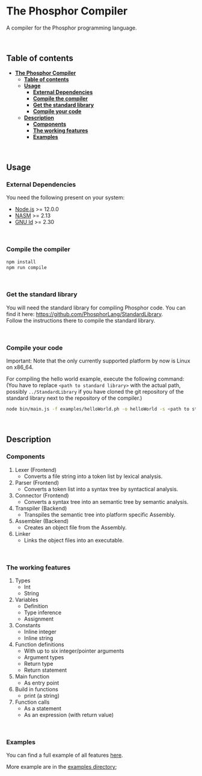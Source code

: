 # **The Phosphor Compiler**

A compiler for the Phosphor programming language.

<br>

## **Table of contents**

- [**The Phosphor Compiler**](#the-phosphor-compiler)
  - [**Table of contents**](#table-of-contents)
  - [**Usage**](#usage)
    - [**External Dependencies**](#external-dependencies)
    - [**Compile the compiler**](#compile-the-compiler)
    - [**Get the standard library**](#get-the-standard-library)
    - [**Compile your code**](#compile-your-code)
  - [**Description**](#description)
    - [**Components**](#components)
    - [**The working features**](#the-working-features)
    - [**Examples**](#examples)

<br>

## **Usage**

### **External Dependencies**

You need the following present on your system:

- [Node.js](https://nodejs.org/) >= 12.0.0
- [NASM](https://nasm.us/) >= 2.13
- [GNU ld](https://www.gnu.org/software/binutils/) >= 2.30

<br>

### **Compile the compiler**

```bash
npm install
npm run compile
```

<br>

### **Get the standard library**

You will need the standard library for compiling Phosphor code. You can find it here:
<https://github.com/PhosphorLang/StandardLibrary>. \
Follow the instructions there to compile the standard library.

<br>

### **Compile your code**

Important: Note that the only currently supported platform by now is Linux on x86_64.

For compiling the hello world example, execute the following command: \
(You have to replace `<path to standard library>` with the actual path, possibly `../StandardLibrary` if you have cloned
the git repository of the standard library next to the repository of the compiler.)

```bash
node bin/main.js -f examples/helloWorld.ph -o helloWorld -s <path to standard library>/bin/standardLibrary.a
```

<br>

## **Description**

### **Components**

1. Lexer (Frontend)
    - Converts a file string into a token list by lexical analysis.
2. Parser (Frontend)
    - Converts a token list into a syntax tree by syntactical analysis.
3. Connector (Frontend)
    - Converts a syntax tree into an semantic tree by semantic analysis.
4. Transpiler (Backend)
    - Transpiles the semantic tree into platform specific Assembly.
5. Assembler (Backend)
    - Creates an object file from the Assembly.
6. Linker
    - Links the object files into an executable.

<br>

### **The working features**

1. Types
    - Int
    - String
1. Variables
    - Definition
    - Type inference
    - Assignment
1. Constants
    - Inline integer
    - Inline string
1. Function definitions
    - With up to six integer/pointer arguments
    - Argument types
    - Return type
    - Return statement
1. Main function
    - As entry point
1. Build in functions
    - print (a string)
1. Function calls
    - As a statement
    - As an expression (with return value)

<br>

### **Examples**

You can find a full example of all features [here](/examples/everything.ph).

More example are in the [examples directory](/examples/);
